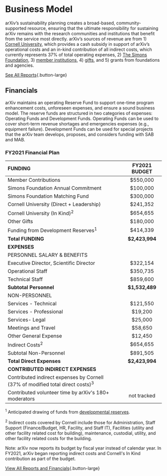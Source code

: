 # Business Model

arXiv’s sustainability planning creates a broad-based, community-supported resource, ensuring that the ultimate responsibility for sustaining arXiv remains with the research communities and institutions that benefit from the service most directly. arXiv’s sources of revenue are from 1) [Cornell University](https://www.cornell.edu/), which provides a cash subsidy in support of arXiv’s operational costs and an in-kind contribution of all indirect costs, which currently represents 37% of total operating expenses, 2) [The Simons Foundation](https://www.simonsfoundation.org/), 3) [member institutions](membership.md), 4) [gifts](give.md), and 5) grants from foundations and agencies.

[See All Reports](reports/index.md){.button-large}

## Financials
arXiv maintains an operating Reserve Fund to support one-time program enhancement costs, unforeseen expenses, and ensure a sound business model. The reserve funds are structured in two categories of expenses: Operating Funds and Development Funds. Operating Funds can be used to cover short-term revenue shortages and emergencies expenses (e.g., equipment failure). Development Funds can be used for special projects that the arXiv team develops, proposes, and considers funding with SAB and MAB.

### FY2021 Financial Plan

| **FUNDING**        |    | **FY2021 BUDGET**        |
| :------------- | :---------- |:-------------:|
| Member Contributions      |  | $550,000 |
| Simons Foundation Annual Commitment      |  | $100,000      |  
| Simons Foundation Matching Fund |  | $300,000      |    
| Cornell University (Direct + Leadership) |  | $241,352  |
| Cornell University (In Kind)<sup>2</sup> |  | $654,655
| Other Gifts |  | $180,000  |  
| Funding from Development Reserves<sup>1</sup> |  | $414,339   |  
|  **Total FUNDING** |  | **$2,423,994**   |   
|  **EXPENSES**  |   |   |  |
|  PERSONNEL  SALARY & BENEFITS  |   |  |
| Executive Director, Scientific Director  | | $322,154   |   
| Operational Staff | | $350,735   |  
| Technical Staff  | | $859,600  |  
| **Subtotal Personnel** |  | **$1,532,489**   |    
| NON-PERSONNEL  |   |    |    
| Services - Technical | | $121,550   |    
| Services - Professional |  | $19,200 |  
| Services- Legal |  | $25,000 |  
| Meetings and Travel |  | $58,650 |  
| Other General Expense  |   | $12,450 |
| Indirect Costs<sup>2</sup> | | $654,655 |
| Subtotal Non-Personnel |   | $891,505 |  
| **Total Direct Expenses** |  | **$2,423,994** |  
| **CONTRIBUTED INDIRECT EXPENSES** |  |  |  
|Contributed indirect expenses by Cornell (37% of modified total direct costs)<sup>3</sup> |   | |
|Contributed volunteer time by arXiv's 180+ moderators | | not tracked |


<sup>1</sup> Anticipated drawing of funds from [developmental reserves](/about/reports/arXiv_Reserve_Funds_Policy.pdf).

<sup>2</sup> Indirect costs covered by Cornell include those for Administration, Staff Support (Finance/Budget, HR, Facility, and Staff IT), Facilities (utility and other facility related cost for building), maintenance, custodial, utility, and other facility related costs for the building.

Note: arXiv now reports its budget by fiscal year instead of calendar year. In FY2021, arXiv began reporting indirect costs and Cornell's In Kind contribution as part of the budget.

[View All Reports and Financials](reports/index.md){.button-large}
